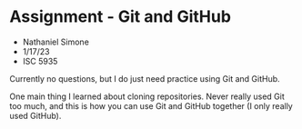 # Assignment - Git and GitHub
+ Nathaniel Simone
+ 1/17/23
+ ISC 5935

Currently no questions, but I do just need practice using Git and GitHub.

One main thing I learned about cloning repositories. 
Never really used Git too much, and this is how you can use Git and GitHub together (I only really used GitHub).

